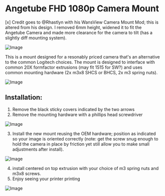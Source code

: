 Angetube FHD 1080p Camera Mount
=========

[x] Credit goes to @Rhastlyn with his WansView Camera Mount Mod; this is altered from his design. I removed 6mm height, widened it to fit the Angetube Camera and made more clearance for the camera to tilt (has a slightly diff mounting system).

![Image](./Images/InstalledSideBack.jpg) 

This is a mount designed for a resonably priced camera that's an alternative to the common Logitech choices.  The mount is designed to interface with common 20X formfactor extrusions (may fit 1515 for SW?) and uses common mounting hardware (2x m3x8 SHCS or BHCS, 2x m3 spring nuts).

![Image](./Images/WansviewWebcam.PNG) 

## Installation:
1. Remove the black sticky covers indicated by the two arrows
2. Remove the mounting hardware with a phillips head screwdriver

![Image](./Images/CameraMountingHardware_Arrows.png) 

3. Install the new mount reusing the OEM hardware; position as indicated so your image is oriented correctly (note: get the screw snug enough to hold the camera in place by friction yet still allow you to make small adjustments after install).

![Image](./Images/HardwareInstalled.jpg) 

4. install centered on top extrusion with your choice of m3 spring nuts and m3x8 screws.
5. Enjoy seeing your printer printing

![Image](./Images/InstalledBackFinal.jpg) 

